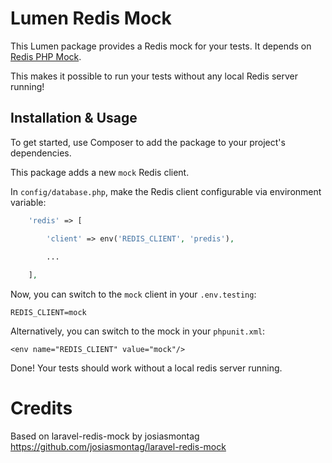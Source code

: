 # Lumen Redis Mock


This Lumen package provides a Redis mock for your tests. It depends on [Redis PHP Mock](https://github.com/M6Web/RedisMock).

This makes it possible to run your tests without any local Redis server running!


## Installation & Usage


To get started, use Composer to add the package to your project's dependencies.


This package adds a new `mock` Redis client.

In `config/database.php`, make the Redis client configurable via environment variable:

```php
    'redis' => [

        'client' => env('REDIS_CLIENT', 'predis'),

        ...
        
    ],
```

Now, you can switch to the `mock` client in your `.env.testing`:
```
REDIS_CLIENT=mock
```
Alternatively, you can switch to the mock in your `phpunit.xml`:
```
<env name="REDIS_CLIENT" value="mock"/>
```
Done! Your tests should work without a local redis server running.

# Credits

Based on laravel-redis-mock by josiasmontag https://github.com/josiasmontag/laravel-redis-mock
